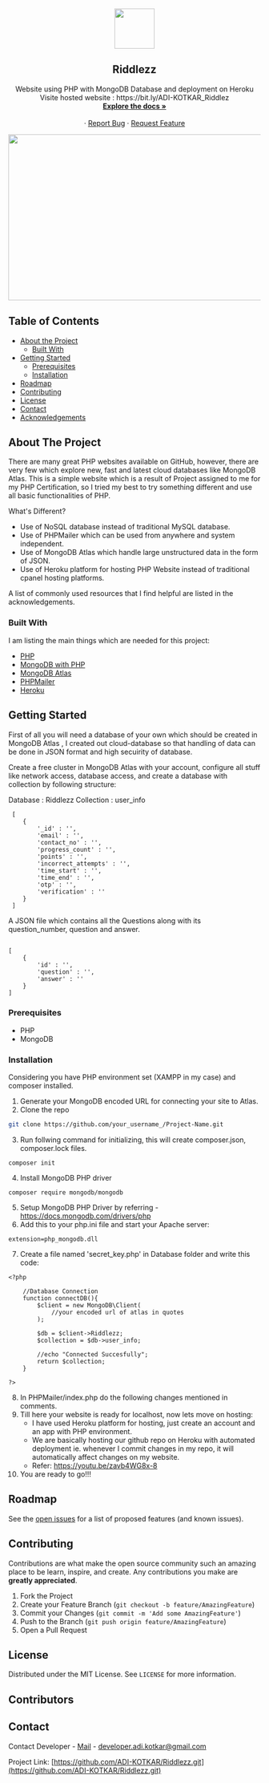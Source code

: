 <!-- PROJECT LOGO -->
<br />
<p align="center">
  <a href="https://github.com/othneildrew/Best-README-Template">
    <img src="" alt="" width="80" height="80">
  </a>

  <h2 align="center">Riddlezz</h2>

  <p align="center">
    Website using PHP with MongoDB Database and deployment on Heroku
    <br />
    Visite hosted website : https://bit.ly/ADI-KOTKAR_Riddlez <br />
    <a href="https://github.com/othneildrew/Best-README-Template"><strong>Explore the docs »</strong></a>
    <br />
    <br />
    ·
    <a href="https://github.com/ADI-KOTKAR/Riddlezz.git/issues">Report Bug</a>
    ·
    <a href="https://github.com/ADI-KOTKAR/Riddlezz.git/issues">Request Feature</a>
  </p>
</p>



<!-- TABLE OF CONTENTS -->
<p align="center">
  <img width="640" height="331" src="https://i.ibb.co/h7cgkdF/riddlezz-1.png">
</p>


## Table of Contents

* [About the Project](#about-the-project)
  * [Built With](#built-with)
* [Getting Started](#getting-started)
  * [Prerequisites](#prerequisites)
  * [Installation](#installation)
* [Roadmap](#roadmap)
* [Contributing](#contributing)
* [License](#license)
* [Contact](#contact)
* [Acknowledgements](#acknowledgements)



<!-- ABOUT THE PROJECT -->
## About The Project


There are many great PHP websites available on GitHub, however, there are very few which explore new, fast and latest cloud databases like MongoDB Atlas. This is a simple website which is a result of Project assigned to me for my PHP Certification, so I tried my best to try something different and use all basic functionalities of PHP.

What's Different?
* Use of NoSQL database instead of traditional MySQL database.
* Use of PHPMailer which can be used from anywhere and system independent.
* Use of MongoDB Atlas which handle large unstructured data in the form of JSON.
* Use of Heroku platform for hosting PHP Website instead of traditional cpanel hosting platforms.

A list of commonly used resources that I find helpful are listed in the acknowledgements.

### Built With

I am listing the main things which are needed for this project:

* [PHP](https://www.php.net/)
* [MongoDB with PHP](https://docs.mongodb.com/drivers/php)
* [MongoDB Atlas](https://www.mongodb.com/cloud/atlas)
* [PHPMailer](https://github.com/PHPMailer/PHPMailer)
* [Heroku](https://dashboard.heroku.com/)


<!-- GETTING STARTED -->
## Getting Started

First of all you will need a database of your own which should be created in MongoDB Atlas , I created out cloud-database so that handling of data can be done in JSON format and high secuirity of database.

Create a free cluster in MongoDB Atlas with your account, configure all stuff like network access, database access, and create a database with collection by following structure:

Database : Riddlezz
Collection : user_info 
```
 [
    {
        '_id' : '',
        'email' : '',
        'contact_no' : '',
        'progress_count' : '',
        'points' : '',
        'incorrect_attempts' : '',
        'time_start' : '',
        'time_end' : '',
        'otp' : '',
        'verification' : ''
    }
 ]

```

A JSON file which contains all the Questions along with its question_number, question and answer.

```

[
    {
        'id' : '',
        'question' : '',
        'answer' : ''
    }
]

```

### Prerequisites


* PHP
* MongoDB 

### Installation

Considering you have PHP environment set (XAMPP in my case) and composer installed.

1. Generate your MongoDB encoded URL for connecting your site to Atlas. 
2. Clone the repo
```sh
git clone https://github.com/your_username_/Project-Name.git
```
3. Run follwing command for initializing, this will create composer.json, composer.lock files.
```
composer init
```
4. Install MongoDB PHP driver
```
composer require mongodb/mongodb
```
5. Setup MongoDB PHP Driver by referring - https://docs.mongodb.com/drivers/php 
6. Add this to your php.ini file and start your Apache server:
```
extension=php_mongodb.dll
```
7. Create a file named 'secret_key.php' in Database folder and write this code:
```
<?php 

    //Database Connection
    function connectDB(){
        $client = new MongoDB\Client(
            //your encoded url of atlas in quotes
        );

        $db = $client->Riddlezz;
        $collection = $db->user_info;
        
        //echo "Connected Succesfully";
        return $collection;
    }

?>
```
8. In PHPMailer/index.php do the following changes mentioned in comments. 
9. Till here your website is ready for localhost, now lets move on hosting:
    * I have used Heroku platform for hosting, just create an account and an app with PHP environment.
    * We are basically hosting our github repo on Heroku with automated deployment ie. whenever I commit changes    in my repo, it will automatically affect changes on my website. 
    * Refer: https://youtu.be/zavb4WG8x-8
10. You are ready to go!!!


<!-- ROADMAP -->
## Roadmap

See the [open issues](https://github.com/ADI-KOTKAR/Riddlezz.git/issues) for a list of proposed features (and known issues).



<!-- CONTRIBUTING -->
## Contributing

Contributions are what make the open source community such an amazing place to be learn, inspire, and create. Any contributions you make are **greatly appreciated**.

1. Fork the Project
2. Create your Feature Branch (`git checkout -b feature/AmazingFeature`)
3. Commit your Changes (`git commit -m 'Add some AmazingFeature'`)
4. Push to the Branch (`git push origin feature/AmazingFeature`)
5. Open a Pull Request



<!-- LICENSE -->
## License

Distributed under the MIT License. See `LICENSE` for more information.

## Contributors



<!-- CONTACT -->
## Contact

Contact Developer - [Mail](developer.adi.kotkar@gmail.com) - developer.adi.kotkar@gmail.com

Project Link: [https://github.com/ADI-KOTKAR/Riddlezz.git](https://github.com/ADI-KOTKAR/Riddlezz.git)


